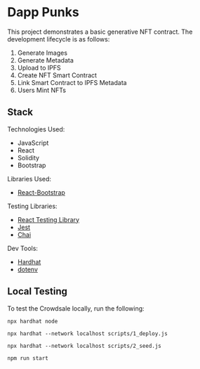# Dapp Punks
This project demonstrates a basic generative NFT contract. The development lifecycle is as follows:
1. Generate Images
2. Generate Metadata
3. Upload to IPFS
4. Create NFT Smart Contract
5. Link Smart Contract to IPFS Metadata
6. Users Mint NFTs

## Stack
Technologies Used:
* JavaScript
* React
* Solidity
* Bootstrap

Libraries Used:
* [React-Bootstrap](https://react-bootstrap.github.io/)

Testing Libraries:
* [React Testing Library](https://testing-library.com/docs/react-testing-library/intro/)
* [Jest](https://jestjs.io/)
* [Chai](https://www.chaijs.com/)

Dev Tools:
* [Hardhat](https://hardhat.org/)
* [dotenv](https://www.npmjs.com/package/dotenv)

## Local Testing
To test the Crowdsale locally, run the following:
```shell
npx hardhat node

npx hardhat --network localhost scripts/1_deploy.js

npx hardhat --network localhost scripts/2_seed.js

npm run start
```